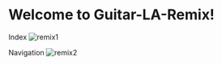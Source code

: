 # Welcome to Guitar-LA-Remix!

Index
![remix1](https://github.com/DrKoop/guitarLa-API-Remix/assets/95058605/e7c477f7-fd0f-4f35-87d0-21ac941c0a57)

Navigation
![remix2](https://github.com/DrKoop/guitarLa-API-Remix/assets/95058605/c8bdbc8d-a01f-4169-a00a-592c12c6384d)
